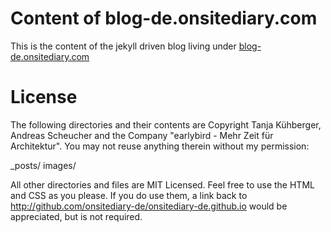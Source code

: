 # Content of blog-de.onsitediary.com

This is the content of the jekyll driven blog living under [blog-de.onsitediary.com](http://blog-de.onsitediary.com)

# License
The following directories and their contents are Copyright Tanja Kühberger, Andreas Scheucher and the Company "earlybird - Mehr Zeit für Architektur". You may not reuse anything therein without my permission:

_posts/
images/

All other directories and files are MIT Licensed. Feel free to use the HTML and CSS as you please. If you do use them, a link back to http://github.com/onsitediary-de/onsitediary-de.github.io would be appreciated, but is not required.
